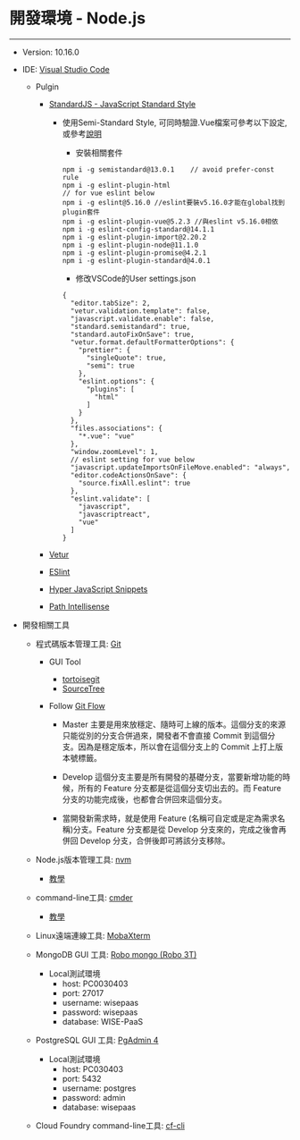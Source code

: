 # 開發環境 - Node.js

---

* Version: 10.16.0
* IDE: [Visual Studio Code](https://code.visualstudio.com/)

  * Pulgin

    * [StandardJS - JavaScript Standard Style](https://marketplace.visualstudio.com/items?itemName=chenxsan.vscode-standardjs)

      * 使用Semi-Standard Style, 可同時驗證.Vue檔案可參考以下設定, 或參考[說明](https://wdd.js.org/vscode-vue-standardjs.html)

        * 安裝相關套件

        ```
        npm i -g semistandard@13.0.1    // avoid prefer-const rule
        npm i -g eslint-plugin-html
        // for vue eslint below
        npm i -g eslint@5.16.0 //eslint要裝v5.16.0才能在global找到plugin套件
        npm i -g eslint-plugin-vue@5.2.3 //與eslint v5.16.0相依
        npm i -g eslint-config-standard@14.1.1
        npm i -g eslint-plugin-import@2.20.2
        npm i -g eslint-plugin-node@11.1.0
        npm i -g eslint-plugin-promise@4.2.1
        npm i -g eslint-plugin-standard@4.0.1
        ```

        * 修改VSCode的User settings.json

        ```
        {
          "editor.tabSize": 2,
          "vetur.validation.template": false,
          "javascript.validate.enable": false,
          "standard.semistandard": true,
          "standard.autoFixOnSave": true,
          "vetur.format.defaultFormatterOptions": {
            "prettier": {
              "singleQuote": true,
              "semi": true
            },
            "eslint.options": {
              "plugins": [
                "html"
              ]
            }
          },
          "files.associations": {
            "*.vue": "vue"
          },
          "window.zoomLevel": 1,
          // eslint setting for vue below
          "javascript.updateImportsOnFileMove.enabled": "always",
          "editor.codeActionsOnSave": {
            "source.fixAll.eslint": true
          },
          "eslint.validate": [
            "javascript",
            "javascriptreact",
            "vue"
          ]
        }
        ```

    * [Vetur](https://marketplace.visualstudio.com/items?itemName=octref.vetur)

    * [ESlint](https://marketplace.visualstudio.com/items?itemName=dbaeumer.vscode-eslint)

    * [Hyper JavaScript Snippets](https://marketplace.visualstudio.com/items?itemName=t7yang.hyper-javascript-snippets)

    * [Path Intellisense](https://marketplace.visualstudio.com/items?itemName=christian-kohler.path-intellisense)

* 開發相關工具

  * 程式碼版本管理工具: [Git](https://gitforwindows.org/)

    * GUI Tool
      * [tortoisegit](https://tortoisegit.org/)
      * [SourceTree](https://www.sourcetreeapp.com/)
    * Follow [Git Flow](https://nvie.com/posts/a-successful-git-branching-model/)

      * Master 主要是用來放穩定、隨時可上線的版本。這個分支的來源只能從別的分支合併過來，開發者不會直接 Commit 到這個分支。因為是穩定版本，所以會在這個分支上的 Commit 上打上版本號標籤。
      * Develop 這個分支主要是所有開發的基礎分支，當要新增功能的時候，所有的 Feature 分支都是從這個分支切出去的。而 Feature 分支的功能完成後，也都會合併回來這個分支。

      * 當開發新需求時，就是使用 Feature \(名稱可自定或是定為需求名稱\)分支。Feature 分支都是從 Develop 分支來的，完成之後會再併回 Develop 分支，合併後即可將該分支移除。

  * Node.js版本管理工具: [nvm](https://github.com/coreybutler/nvm-windows)

    * [教學](https://oranwind.org/nvm-windows/)

  * command-line工具: [cmder](http://cmder.net/)

    * [教學](https://blog.miniasp.com/post/2015/09/27/Useful-tool-Cmder.aspx)

  * Linux遠端連線工具: [MobaXterm](https://mobaxterm.mobatek.net/)

  * MongoDB GUI 工具: [Robo mongo \(Robo 3T\)](https://robomongo.org/download)

    * Local測試環境
      * host: PC0030403
      * port: 27017
      * username: wisepaas
      * password: wisepaas
      * database: WISE-PaaS

  * PostgreSQL GUI 工具: [PgAdmin 4](https://www.pgadmin.org/download/)

    * Local測試環境
      * host: PC030403
      * port: 5432
      * username: postgres
      * password: admin
      * database: wisepaas

  * Cloud Foundry command-line工具: [cf-cli](https://docs.cloudfoundry.org/cf-cli/install-go-cli.html)



